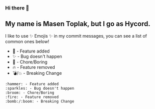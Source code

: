 ### Hi there 👋
## My name is Masen Toplak, but I go as Hycord.

I like to use :sparkles: Emojis :sparkles: in my commit messages, 
you can see a list of common ones below!

- :hammer: - Feature added
- :sparkles: - Bug doesn't happen
- :broom: - Chore/Boring
- :fire: - Feature removed
- :bomb:/:boom: - Breaking Change

```
:hammer: - Feature added
:sparkles: - Bug doesn't happen
:broom: - Chore/Boring
:fire: - Feature removed
:bomb:/:boom: - Breaking Change
```
<!--
**Hycord/Hycord** is a ✨ _special_ ✨ repository because its `README.md` (this file) appears on your GitHub profile.

Here are some ideas to get you started:

- 🔭 I’m currently working on ...
- 🌱 I’m currently learning ...
- 👯 I’m looking to collaborate on ...
- 🤔 I’m looking for help with ...
- 💬 Ask me about ...
- 📫 How to reach me: ...
- 😄 Pronouns: ...
- ⚡ Fun fact: ...
-->
